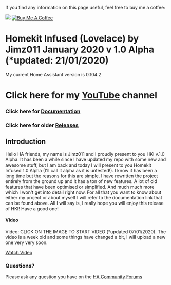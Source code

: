 If you find any information on this page useful, feel free to buy me a coffee:

<a href="https://paypal.me/JimmySchings" target="_blank"><img src="https://github.com/jimz011/homeassistant/blob/master/www/images/old%20images/paypal-donate-button.png" ></a>
<a href="https://www.buymeacoffee.com/w8Jnf6Hit" target="_blank"><img src="https://www.buymeacoffee.com/assets/img/custom_images/orange_img.png" alt="Buy Me A Coffee" style="height: auto !important;width: auto !important;" ></a>
# Homekit Infused (Lovelace) by Jimz011 January 2020 v 1.0 Alpha (*updated: 21/01/2020)
My current Home Assistant version is 0.104.2

# Click here for my [YouTube](https://www.youtube.com/channel/UCYfcLj3IuQ-1mrnqgCk8f0w) channel
### Click here for [Documentation](https://jimz011.github.io/homeassistant/)
### Click here for older [Releases](https://github.com/jimz011/homeassistant/releases)

## Introduction
Hello HA friends, my name is Jimz011 and I proudly present to you HKI v.1.0 Alpha.
It has been a while since I have updated my repo with some new and awesome stuff, but I am back and today I will present to you Homekit Infused 1.0 Alpha (I'll call it alpha as it is untested!). I know it has been a long time but the reasons for this are simple. I have rewritten the project entirely from the ground up and it has a ton of new features. A lot of old features that have been optimised or simplified. And much much more which I won't get into detail right now. For all that you want to know about either my project or about myself I will refer to the documentation link that can be found above. All I will say is, I really hope you will enjoy this release of HKI! Have a good one!

#### Video
Video: CLICK ON THE IMAGE TO START VIDEO (*updated 07/01/2020).
The video is a week old and some things have changed a bit, I will upload a new one very very soon.

[Watch Video](https://www.youtube.com/watch?v=Pz1gaPEABvA&t=40s)


### Questions?

Please ask any question you have on the [HA Community Forums](https://community.home-assistant.io/t/homekit-infused-hki-v0-13-3/117086/1)


